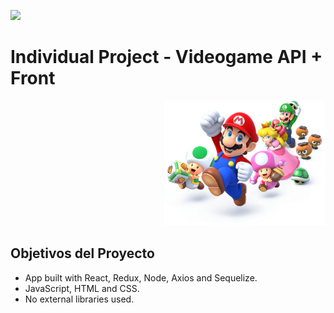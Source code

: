 <p align='left'>
    <img src='https://static.wixstatic.com/media/85087f_0d84cbeaeb824fca8f7ff18d7c9eaafd~mv2.png/v1/fill/w_160,h_30,al_c,q_85,usm_0.66_1.00_0.01/Logo_completo_Color_1PNG.webp' </img>
</p>

# Individual Project - Videogame API + Front

<p align="right">
  <img height="200" src="./videogame.png" />
</p>

## Objetivos del Proyecto

- App built with React, Redux, Node, Axios and Sequelize.
- JavaScript, HTML and CSS.
- No external libraries used.

